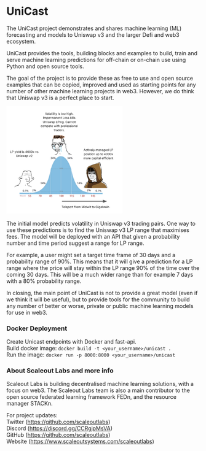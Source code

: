# UniCast

The UniCast project demonstrates and shares machine learning (ML) forecasting and models to Uniswap v3 and the larger Defi and web3 ecosystem.

UniCast provides the tools, building blocks and examples to build, train and serve machine learning predictions for off-chain or on-chain use using Python and open source tools.

The goal of the project is to provide these as free to use and open source examples that can be copied, improved and used as starting points for any number of other machine learning projects in web3. However, we do think that Uniswap v3 is a perfect place to start.

<img src="unicast.png" width=60%>

The initial model predicts volatility in Uniswap v3 trading pairs. One way to use these predictions is to find the Uniswap v3 LP range that maximises fees. The model will be deployed with an API that given a probability number and time period suggest a range for LP range.

For example, a user might set a target time frame of 30 days and a probability range of 90%. This means that it will give a prediction for a LP range where the price will stay within the LP range 90% of the time over the coming 30 days. This will be a much wider range than for example 7 days with a 80% probability range.

In closing, the main point of UniCast is not to provide a great model (even if we think it will be useful), but to provide tools for the community to build any number of better or worse, private or public machine learning models for use in web3.

### Docker Deployment
Create Unicast endpoints with Docker and fast-api.  
Build docker image:
`docker build -t <your_username>/unicast .`  
Run the image:
`docker run -p 8000:8000 <your_username>/unicast`


### About Scaleout Labs and more info
Scaleout Labs is building decentralised machine learning solutions, with a focus on web3. The Scaleout Labs team is also a main contributor to the open source federated learning framework FEDn, and the resource manager STACKn.

For project updates:  
Twitter (https://github.com/scaleoutlabs)  
Discord (https://discord.gg/CCRgjpMsVA)  
GitHub (https://github.com/scaleoutlabs)  
Website (https://www.scaleoutsystems.com/scaleoutlabs)  
